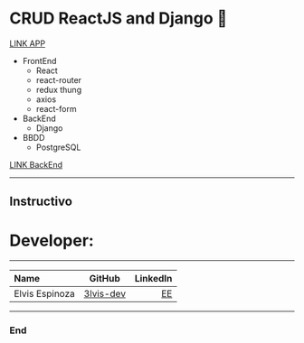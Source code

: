 # CRUD ReactJS and Django  👥

[LINK APP](https://frontend-crud-elvis.netlify.app/)

- FrontEnd
  - React 
  - react-router 
  - redux thung 
  - axios 
  - react-form
- BackEnd
  - Django
- BBDD
  - PostgreSQL

[LINK BackEnd](https://backend-crud.onrender.com/api/personas/)

------------
## Instructivo


# Developer:
------------

| Name | GitHub  | LinkedIn |
| :------------ |:---------------:| -----:|
| Elvis Espinoza  | [3lvis-dev](https://github.com/3lvis-dev) | [EE](https://www.linkedin.com/in/elvis-alexander-espinoza-) |

------------

### End
